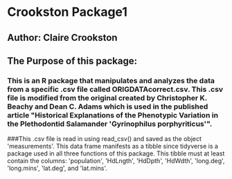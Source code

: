 # Crookston Package1
## Author: Claire Crookston
## The Purpose of this package:
### This is an R package that manipulates and analyzes the data from a specific .csv file called ORIGDATAcorrect.csv. This .csv file is modified from the original created by Christopher K. Beachy and Dean C. Adams which is used in the published article "Historical Explanations of the Phenotypic Variation in the Plethodontid Salamander 'Gyrinophilus porphyriticus'". 

###This .csv file is read in using read_csv() and saved as the object 'measurements'. This data frame manifests as a tibble since tidyverse is a package used in all three functions of this package. This tibble must at least contain the columns: 'population', 'HdLngth', 'HdDpth', 'HdWdth', 'long.deg', 'long.mins', 'lat.deg', and 'lat.mins'. 